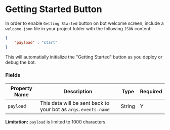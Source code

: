 # Getting Started Button
In order to enable `Getting Started` button on bot welcome screen, include a `welcome.json` file in your project  folder with the following `JSON` content:

```json
{
    "payload" : "start"
}
```

This will automatially initialize the "Getting Started" button as you deploy or debug the bot.

### Fields 

| Property Name | Description | Type | Required |
| -- | -- | -- |-- |
| `payload` | This data will be sent back to your bot as `args.events.name` | String | Y |


**Limitation:**
`payload` is limited to 1000 characters.
